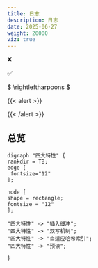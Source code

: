 ```yaml
---
title: 日志
description: 日志
date: 2025-06-27
weight: 20000
viz: true
---
```


<style>
th, td {
  border: 1px solid rgb(190, 190, 190);
}
</style>

&#10060;

&#9989;

$ \rightleftharpoons $

{{< alert >}}

{{< /alert >}}


## 总览

```viz-dot
digraph "四大特性" {
rankdir = TB;
edge [
 fontsize="12"
];

node [
shape = rectangle;
fontsize = "12"
];

"四大特性" -> "插入缓冲";
"四大特性" -> "双写机制";
"四大特性" -> "自适应哈希索引";
"四大特性" -> "预读";

}

```

